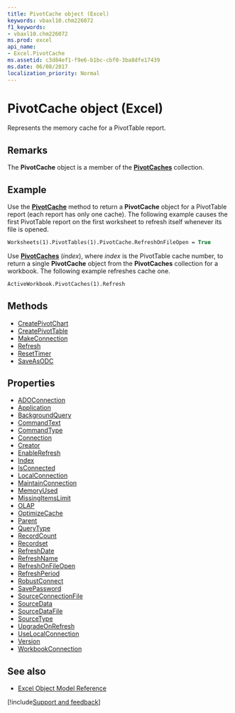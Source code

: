 ```yaml
---
title: PivotCache object (Excel)
keywords: vbaxl10.chm226072
f1_keywords:
- vbaxl10.chm226072
ms.prod: excel
api_name:
- Excel.PivotCache
ms.assetid: c3d84ef1-f9e6-b1bc-cbf0-3ba8dfe17439
ms.date: 06/08/2017
localization_priority: Normal
---
```



# PivotCache object (Excel)

Represents the memory cache for a PivotTable report.


## Remarks

 The **PivotCache** object is a member of the **[PivotCaches](Excel.PivotCaches.md)** collection.


## Example

Use the  **[PivotCache](Excel.PivotTable.PivotCache.md)** method to return a **PivotCache** object for a PivotTable report (each report has only one cache). The following example causes the first PivotTable report on the first worksheet to refresh itself whenever its file is opened.


```vb
Worksheets(1).PivotTables(1).PivotCache.RefreshOnFileOpen = True
```

Use  **[PivotCaches](Excel.Workbook.PivotCaches.md)** (_index_), where _index_ is the PivotTable cache number, to return a single **PivotCache** object from the **PivotCaches** collection for a workbook. The following example refreshes cache one.




```vb
ActiveWorkbook.PivotCaches(1).Refresh
```


## Methods

- [CreatePivotChart](Excel.pivotcache.createpivotchart.md)
- [CreatePivotTable](Excel.PivotCache.CreatePivotTable.md)
- [MakeConnection](Excel.PivotCache.MakeConnection.md)
- [Refresh](Excel.PivotCache.Refresh.md)
- [ResetTimer](Excel.PivotCache.ResetTimer.md)
- [SaveAsODC](Excel.PivotCache.SaveAsODC.md)

## Properties

- [ADOConnection](Excel.PivotCache.ADOConnection.md)
- [Application](Excel.PivotCache.Application.md)
- [BackgroundQuery](Excel.PivotCache.BackgroundQuery.md)
- [CommandText](Excel.PivotCache.CommandText.md)
- [CommandType](Excel.PivotCache.CommandType.md)
- [Connection](Excel.PivotCache.Connection.md)
- [Creator](Excel.PivotCache.Creator.md)
- [EnableRefresh](Excel.PivotCache.EnableRefresh.md)
- [Index](Excel.PivotCache.Index.md)
- [IsConnected](Excel.PivotCache.IsConnected.md)
- [LocalConnection](Excel.PivotCache.LocalConnection.md)
- [MaintainConnection](Excel.PivotCache.MaintainConnection.md)
- [MemoryUsed](Excel.PivotCache.MemoryUsed.md)
- [MissingItemsLimit](Excel.PivotCache.MissingItemsLimit.md)
- [OLAP](Excel.PivotCache.OLAP.md)
- [OptimizeCache](Excel.PivotCache.OptimizeCache.md)
- [Parent](Excel.PivotCache.Parent.md)
- [QueryType](Excel.PivotCache.QueryType.md)
- [RecordCount](Excel.PivotCache.RecordCount.md)
- [Recordset](Excel.PivotCache.Recordset.md)
- [RefreshDate](Excel.PivotCache.RefreshDate.md)
- [RefreshName](Excel.PivotCache.RefreshName.md)
- [RefreshOnFileOpen](Excel.PivotCache.RefreshOnFileOpen.md)
- [RefreshPeriod](Excel.PivotCache.RefreshPeriod.md)
- [RobustConnect](Excel.PivotCache.RobustConnect.md)
- [SavePassword](Excel.PivotCache.SavePassword.md)
- [SourceConnectionFile](Excel.PivotCache.SourceConnectionFile.md)
- [SourceData](Excel.PivotCache.SourceData.md)
- [SourceDataFile](Excel.PivotCache.SourceDataFile.md)
- [SourceType](Excel.PivotCache.SourceType.md)
- [UpgradeOnRefresh](Excel.PivotCache.UpgradeOnRefresh.md)
- [UseLocalConnection](Excel.PivotCache.UseLocalConnection.md)
- [Version](Excel.PivotCache.Version.md)
- [WorkbookConnection](Excel.PivotCache.WorkbookConnection.md)


## See also

- [Excel Object Model Reference](overview/Excel/object-model.md)

[!include[Support and feedback](~/includes/feedback-boilerplate.md)]